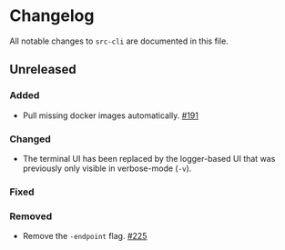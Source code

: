 <!--
###################################### READ ME ###########################################
### This changelog should always be read on `master` branch. Its contents on version   ###
### branches do not necessarily reflect the changes that have gone into that branch.   ###
##########################################################################################
-->

# Changelog

All notable changes to `src-cli` are documented in this file.

## Unreleased

### Added

- Pull missing docker images automatically. [#191](https://github.com/sourcegraph/src-cli/pull/191)

### Changed

- The terminal UI has been replaced by the logger-based UI that was previously only visible in verbose-mode (`-v`).

### Fixed

### Removed

- Remove the `-endpoint` flag. [#225](https://github.com/sourcegraph/src-cli/pull/225)
